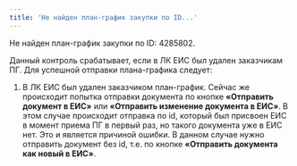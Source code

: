 ```yaml
---
title: 'Не найден план-график закупки по ID...'
---
```


Не найден план-график закупки по ID: 4285802.

Данный контроль срабатывает, если в ЛК ЕИС был удален заказчикам ПГ. Для успешной отправки плана-графика следует:

1. В  ЛК ЕИС был удален заказчиком план-график. Сейчас же происходит попытка отправки документа по кнопке **«Отправить документ в ЕИС»** или **«Отправить изменение документа в ЕИС»**. В этом случае происходит отправка по id, который был присвоен ЕИС в момент приема ПГ в первый раз, но такого документа уже в ЕИС нет. Это и является причиной ошибки. В данном случае нужно отправить документ без id, т.е. по кнопке **«Отправить документа как новый в ЕИС»**. 